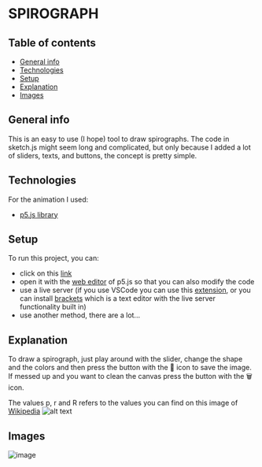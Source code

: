 # SPIROGRAPH

## Table of contents
* [General info](#general-info)
* [Technologies](#technologies)
* [Setup](#setup)
* [Explanation](#explanation)
* [Images](#images)


## General info
This is an easy to use (I hope) tool to draw spirographs. The code in sketch.js might seem long and complicated, but only because I added a lot of sliders, texts, and buttons, the concept is pretty simple.

## Technologies
For the animation I used:
* <a href="https://p5js.org/">p5.js library</a>

## Setup
To run this project, you can: 
* click on this <a href="https://editor.p5js.org/Pole/full/QdQuBgD9K">link</a> 
* open it with the <a href="https://editor.p5js.org/Pole/sketches/QdQuBgD9K">web editor</a> of p5.js so that you can also modify the code
* use a live server (if you use VSCode you can use this <a href="https://marketplace.visualstudio.com/items?itemName=ritwickdey.LiveServer">extension</a>, or you can install <a href="http://brackets.io/">brackets</a> which is a text editor with the live server functionality built in)
* use another method, there are a lot...

## Explanation
To draw a spirograph, just play around with the slider, change the shape and the colors and then press the button with the 💾 icon to save the image. If messed up and you want to clean the canvas press the button with the 🗑 icon.

The values p, r and R refers to the values you can find on this image of <a href="https://en.wikipedia.org/wiki/Spirograph">Wikipedia</a>
![alt text](https://upload.wikimedia.org/wikipedia/commons/3/39/Resonance_Cascade.svg)

## Images 
![image](/images/.jpg)



